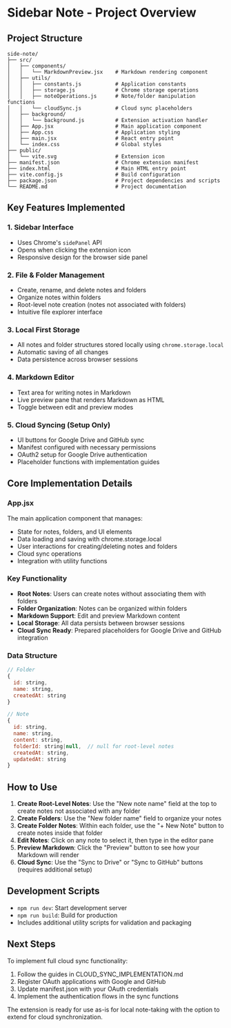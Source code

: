 # Sidebar Note - Project Overview

## Project Structure

```
side-note/
├── src/
│   ├── components/
│   │   └── MarkdownPreview.jsx    # Markdown rendering component
│   ├── utils/
│   │   ├── constants.js           # Application constants
│   │   ├── storage.js             # Chrome storage operations
│   │   ├── noteOperations.js      # Note/folder manipulation functions
│   │   └── cloudSync.js           # Cloud sync placeholders
│   ├── background/
│   │   └── background.js          # Extension activation handler
│   ├── App.jsx                    # Main application component
│   ├── App.css                    # Application styling
│   ├── main.jsx                   # React entry point
│   └── index.css                  # Global styles
├── public/
│   └── vite.svg                   # Extension icon
├── manifest.json                  # Chrome extension manifest
├── index.html                     # Main HTML entry point
├── vite.config.js                 # Build configuration
├── package.json                   # Project dependencies and scripts
└── README.md                      # Project documentation
```

## Key Features Implemented

### 1. Sidebar Interface
- Uses Chrome's `sidePanel` API
- Opens when clicking the extension icon
- Responsive design for the browser side panel

### 2. File & Folder Management
- Create, rename, and delete notes and folders
- Organize notes within folders
- Root-level note creation (notes not associated with folders)
- Intuitive file explorer interface

### 3. Local First Storage
- All notes and folder structures stored locally using `chrome.storage.local`
- Automatic saving of all changes
- Data persistence across browser sessions

### 4. Markdown Editor
- Text area for writing notes in Markdown
- Live preview pane that renders Markdown as HTML
- Toggle between edit and preview modes

### 5. Cloud Syncing (Setup Only)
- UI buttons for Google Drive and GitHub sync
- Manifest configured with necessary permissions
- OAuth2 setup for Google Drive authentication
- Placeholder functions with implementation guides

## Core Implementation Details

### App.jsx
The main application component that manages:
- State for notes, folders, and UI elements
- Data loading and saving with chrome.storage.local
- User interactions for creating/deleting notes and folders
- Cloud sync operations
- Integration with utility functions

### Key Functionality
- **Root Notes**: Users can create notes without associating them with folders
- **Folder Organization**: Notes can be organized within folders
- **Markdown Support**: Edit and preview Markdown content
- **Local Storage**: All data persists between browser sessions
- **Cloud Sync Ready**: Prepared placeholders for Google Drive and GitHub integration

### Data Structure
```javascript
// Folder
{
  id: string,
  name: string,
  createdAt: string
}

// Note
{
  id: string,
  name: string,
  content: string,
  folderId: string|null,  // null for root-level notes
  createdAt: string,
  updatedAt: string
}
```

## How to Use

1. **Create Root-Level Notes**: Use the "New note name" field at the top to create notes not associated with any folder
2. **Create Folders**: Use the "New folder name" field to organize your notes
3. **Create Folder Notes**: Within each folder, use the "+ New Note" button to create notes inside that folder
4. **Edit Notes**: Click on any note to select it, then type in the editor pane
5. **Preview Markdown**: Click the "Preview" button to see how your Markdown will render
6. **Cloud Sync**: Use the "Sync to Drive" or "Sync to GitHub" buttons (requires additional setup)

## Development Scripts

- `npm run dev`: Start development server
- `npm run build`: Build for production
- Includes additional utility scripts for validation and packaging

## Next Steps

To implement full cloud sync functionality:
1. Follow the guides in CLOUD_SYNC_IMPLEMENTATION.md
2. Register OAuth applications with Google and GitHub
3. Update manifest.json with your OAuth credentials
4. Implement the authentication flows in the sync functions

The extension is ready for use as-is for local note-taking with the option to extend for cloud synchronization.